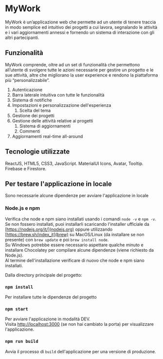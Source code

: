 # MyWork

MyWork è un’applicazione web che permette ad un utente di tenere traccia in modo semplice ed
intuitivo dei progetti a cui lavora, segnalando le attività e i vari aggiornamenti annessi e fornendo
un sistema di interazione con gli altri partecipanti.

## Funzionalità

MyWork comprende, oltre ad un set di funzionalità che permettono all’utente di svolgere tutte le
azioni necessarie per gestire un progetto e le sue attività, altre che migliorano la user experience
e rendono la piattaforma più “personalizzabile”.

1. Autenticazione
2. Barra laterale intuitiva con tutte le funzionalità
3. Sistema di notifiche
4. Impostazioni e personalizzazione dell'esperienza
   1. Scelta del tema
5. Gestione dei progetti
6. Gestione delle attività relative ai progetti
   1. Sistema di aggiornamenti
   2. Commenti
7. Aggiornamenti real-time all-around

## Tecnologie utilizzate

ReactJS, HTML5, CSS3, JavaScript.
MaterialUI Icons, Avatar, Tooltip.
Firebase e Firestore.

## Per testare l'applicazione in locale

Sono necessarie alcune dipendenze per avviare l'applicazione in locale

### Node.js e npm

Verifica che node e npm siano installati usando i comandi `node -v` e `npm -v`. <br />
Se non fossero installati, puoi installarli scaricando l'installer ufficiale da [https://nodejs.org/it/](nodejs.org) oppure utilizzando [https://brew.sh/index_it](brew) su MacOS/Linux (da installare se non presente) con `brew update` e poi `brew install node`. <br />
Su Windows potrebbe essere necessario aspettare qualche minuto e installare Chocolatey per compilare alcune dipendenze (viene richiesto da Node.js). <br />
Al termine dell'installazione verificare di nuovo che node e npm siano installati.

Dalla directory principale del progetto:

### `npm install`

Per installare tutte le dipendenze del progetto

### `npm start`

Per avviare l'applicazione in modalità DEV. <br />
Visita [http://localhost:3000](http://localhost:3000) (se non hai cambiato la porta) per visualizzare l'applicazione.

### `npm run build`

Avvia il processo di `build` dell'applicazione per una versione di produzione.
